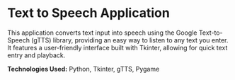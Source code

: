 # Text to Speech Application

This application converts text input into speech using the Google Text-to-Speech (gTTS) library, providing an easy way to listen to any text you enter. It features a user-friendly interface built with Tkinter, allowing for quick text entry and playback.

**Technologies Used:** Python, Tkinter, gTTS, Pygame
